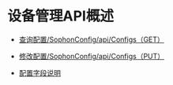 # 设备管理API概述

- [查询配置/SophonConfig/api/Configs（GET）](1-cha-xun-pei-zhi-SophonConfigsapiDevices（GET）.md)

- [修改配置/SophonConfig/api/Configs（PUT）](2-xiu-gai-pei-zhi-SophonConfigapiConfigs（PUT）.md)

- [配置字段说明](3-pei-zhi-zi-duan-shuo-ming.md)

